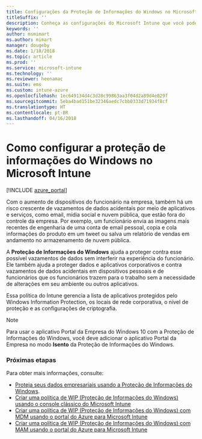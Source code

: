 ```yaml
---
title: Configurações da Proteção de Informações do Windows no Microsoft Intune
titleSuffix: ''
description: Conheça as configurações do Microsoft Intune que você pode usar para gerenciar a Proteção de Informações do Windows.
keywords: ''
author: msmimart
ms.author: mimart
manager: dougeby
ms.date: 1/18/2018
ms.topic: article
ms.prod: ''
ms.service: microsoft-intune
ms.technology: ''
ms.reviewer: heenamac
ms.suite: ems
ms.custom: intune-azure
ms.openlocfilehash: 1ec649134d4c3d28c99863aa3f04d2a89d4e029f
ms.sourcegitcommit: 5eba4bad151be32346aedc7cbb0333d71934f8cf
ms.translationtype: HT
ms.contentlocale: pt-BR
ms.lasthandoff: 04/16/2018
---
```

# <a name="how-to-configure-windows-information-protection-in-microsoft-intune"></a>Como configurar a proteção de informações do Windows no Microsoft Intune

[!INCLUDE [azure_portal](./includes/azure_portal.md)]

Com o aumento de dispositivos do funcionário na empresa, também há um risco crescente de vazamentos de dados acidentais por meio de aplicativos e serviços, como email, mídia social e nuvem pública, que estão fora do controle da empresa. Por exemplo, um funcionário envia as imagens mais recentes de engenharia de uma conta de email pessoal, copia e cola informações do produto em um tweet ou salva um relatório de vendas em andamento no armazenamento de nuvem pública.

A **Proteção de Informações do Windows** ajuda a proteger contra esse possível vazamentos de dados sem interferir na experiência do funcionário. Ele também ajuda a proteger dados e aplicativos corporativos e contra vazamentos de dados acidentais em dispositivos pessoais e de funcionários que os funcionários trazem para o trabalho sem a necessidade de alterações em seu ambiente ou outros aplicativos.

Essa política do Intune gerencia a lista de aplicativos protegidos pelo Windows Information Protection, os locais de rede corporativa, o nível de proteção e as configurações de criptografia.

>[!NOTE]
> Para usar o aplicativo Portal da Empresa do Windows 10 com a Proteção de Informações do Windows, você deve adicionar o aplicativo Portal da Empresa no modo **Isento** da Proteção de Informações do Windows. 

### <a name="next-steps"></a>Próximas etapas
Para obter mais informações, consulte:
-  [Proteja seus dados empresariais usando a Proteção de Informações do Windows](https://technet.microsoft.com/itpro/windows/keep-secure/protect-enterprise-data-using-wip).
- [Criar uma política de WIP (Proteção de Informações do Windows) usando o console clássico do Microsoft Intune](https://docs.microsoft.com/windows/threat-protection/windows-information-protection/create-wip-policy-using-intune)
- [Criar uma política de WIP (Proteção de Informações do Windows) com MDM usando o portal do Azure para Microsoft Intune](https://docs.microsoft.com/windows/threat-protection/windows-information-protection/create-wip-policy-using-intune-azure)
- [Criar uma política de WIP (Proteção de Informações do Windows) com MAM usando o portal do Azure para Microsoft Intune](https://docs.microsoft.com/windows/threat-protection/windows-information-protection/create-wip-policy-using-mam-intune-azure)
